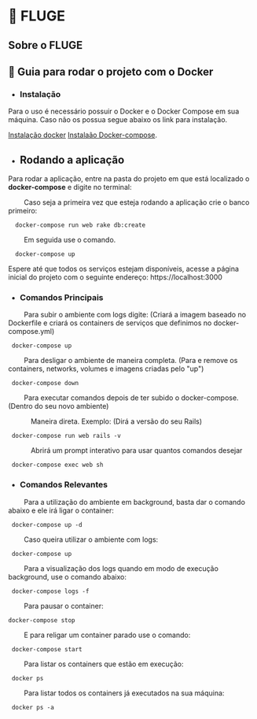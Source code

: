 # 🔵 FLUGE


## Sobre o FLUGE


## 🐳 Guia para rodar o projeto com o Docker

* ### Instalação

Para o uso é necessário possuir o Docker e o Docker Compose em sua máquina. Caso não os possua segue abaixo os link para instalação.

[Instalação docker](https://docs.docker.com/engine/installation/linux/docker-ce/)
[Instalaão Docker-compose](https://docs.docker.com/compose/install/).


* ## Rodando a aplicação

Para rodar a aplicação, entre na pasta do projeto em que está localizado o __docker-compose__ e digite no terminal:

 &emsp;&emsp; Caso seja a primeira vez que esteja rodando a aplicação crie o banco primeiro:

```
  docker-compose run web rake db:create
```

 &emsp;&emsp; Em seguida use o comando. 

```
  docker-compose up 
```
Espere até que todos os serviços estejam disponíveis, acesse a página inicial do projeto com o seguinte endereço: https://localhost:3000

* ### Comandos Principais

 &emsp;&emsp; Para subir o ambiente com logs digite: (Criará a imagem baseado no Dockerfile e criará os containers de serviços que definimos no docker-compose.yml)

 ```terminal
  docker-compose up
 ```

 &emsp;&emsp; Para desligar o ambiente de maneira completa. (Para e remove os containers, networks, volumes e imagens criadas pelo "up")
 
 ```terminal
  docker-compose down
 ```

 &emsp;&emsp; Para executar comandos depois de ter subido o docker-compose. (Dentro do seu novo ambiente)

 &emsp;&emsp;&emsp; Maneira direta. Exemplo: (Dirá a versão do seu Rails)
 ```terminal
  docker-compose run web rails -v

 ```
 &emsp;&emsp;&emsp; Abrirá um prompt interativo para usar quantos comandos desejar
 ```terminal
  docker-compose exec web sh

 ```
* ### Comandos Relevantes

 &emsp;&emsp; Para a utilização do ambiente em background, basta dar o comando abaixo e ele irá ligar o container:
 
 ```terminal
  docker-compose up -d
 ```
 &emsp;&emsp; Caso queira utilizar o ambiente com logs:

 ```terminal
  docker-compose up 
 ```
 &emsp;&emsp; Para a visualização dos logs quando em modo de execução background, use o comando abaixo:

 ```terminal
  docker-compose logs -f
 ```

 &emsp;&emsp; Para pausar o container:

  ```terminal
  docker-compose stop
 ```
 &emsp;&emsp; E para religar um container parado use o comando: 
 
 ```terminal
  docker-compose start 
 ```

 &emsp;&emsp; Para listar os containers que estão em execução:
 
 ```terminal
  docker ps
 ```
 &emsp;&emsp; Para listar todos os containers já executados na sua máquina:
 
 ```terminal
  docker ps -a
 ```




